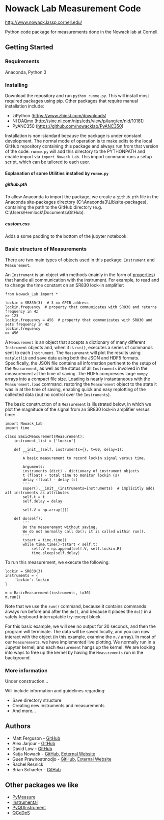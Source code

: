 # Nowack Lab Measurement Code

http://www.nowack.lassp.cornell.edu/

Python code package for measurements done in the Nowack lab at Cornell.

## Getting Started

### Requirements

Anaconda, Python 3

### Installing

Download the repository and run `python runme.py`.
This will install most required packages using pip.
Other packages that require manual installation include:
- ziPython (https://www.zhinst.com/downloads)
- NI DAQmx (http://sine.ni.com/nips/cds/view/p/lang/en/nid/10181)
- PyANC350 (https://github.com/nowacklab/PyANC350)

Installation is non-standard because the package is under constant development.
The normal mode of operation is to make edits to the local GitHub repository containing this package and always run from that version of the code.
`runme.py` will add this directory to the PYTHONPATH and enable import via `import Nowack_Lab`.
This import command runs a setup script, which can be tailored to each user.

#### Explanation of some Utilities installed by `runme.py`

##### github.pth
To allow Anaconda to import the package, we create a `github.pth` file in the Anaconda site-packages directory (C:\Anaconda3\Lib\site-packages\), containing the path to the GitHub directory (e.g. C:\Users\Hemlock\Documents\GitHub).

##### custom.css
Adds a some padding to the bottom of the jupyter notebook.

### Basic structure of Measurements

There are two main types of objects used in this package: `Instrument` and `Measurement`.

An `Instrument` is an object with methods (mainly in the form of [properties](http://stackabuse.com/python-properties/ "Looks like a decent resource, but I didn't read it thoroughly")) that handle all communication with the instrument.
For example, to read and to change the time constant on an SR830 lock-in amplifier:
```
from Nowack_Lab import *

lockin = SR830(3)  # 3 == GPIB address
lockin.frequency  # property that communicates with SR830 and returns frequency in Hz
>> 123
lockin.frequency = 456  # property that communicates with SR830 and sets frequency in Hz
lockin.frequency
>> 456
```

A `Measurement` is an object that accepts a dictionary of many different `Instrument` objects and, when it is `run()`, executes a series of commands sent to each `Instrument`. The `Measurement` will plot the results using `matplotlib` and save data using both the JSON and HDF5 formats. Specifically, the JSON file contains all information pertinent to the setup of the `Measurement`, as well as the status of all `Instruments` involved in the measurement at the time of saving. The HDF5 compresses large `numpy` arrays into a compact file size. Loading is nearly instantaneous with the `Measurement.load` command, restoring the `Measurement` object to the state it was in at the time of saving, enabling quick and easy replotting of the collected data (but no control over the `Instruments`).

The basic construction of a `Measurement` is illustrated below, in which we plot the magnitude of the signal from an SR830 lock-in amplifier versus time:
```
import Nowack_Lab
import time

class BasicMeasurement(Measurement):
    instrument_list = ['lockin']

    def __init__(self, instruments={}, t=60, delay=1):
        '''
        A basic measurement to record lockin signal versus time.

        Arguments:
        instruments (dict) - dictionary of instrument objects
        t (float) - total time to monitor lockin (s)
        delay (float) - delay (s)
        '''
        super().__init__(instruments=instruments)  # implicitly adds all instruments as attributes
        self.t = t
        self.delay = delay

        self.V = np.array([])

    def do(self):
        '''
        Do the measurement without saving.
        We do not normally call do(); it is called within run().
        '''
        tstart = time.time()
        while time.time()-tstart < self.t:
            self.V = np.append(self.V, self.lockin.R)
            time.sleep(self.delay)

```
To run this measurement, we execute the following:
```
lockin = SR830(3)
instruments = {
    'lockin': lockin
}

m = BasicMeasurement(instruments, t=30)
m.run()
```
Note that we use the `run()` command, because it contains commands always run before and after the `do()`, and because it places the `do()` in a safely-keyboard-interruptable try-except block.

For this basic example, we will see no output for 30 seconds, and then the program will terminate.
The data will be saved locally, and you can now interact with the object (in this example, examine the `m.V` array).
In most of our `Measurement`s, we have implemented live plotting.
We normally run in a Jupyter kernel, and each `Measurement` hangs up the kernel.
We are looking into ways to free up the kernel by having the `Measurements` run in the background.

### More information

Under construction...

Will include information and guidelines regarding:
* Save directory structure
* Creating new instruments and measurements
* And more...

## Authors

* Matt Ferguson - [GitHub](https://github.com/gmf57)
* Alex Jarjour - [GitHub](https://github.com/abj46)
* David Low - [GitHub](https://github.com/davidlow)
* Katja Nowack - [GitHub](https://github.com/knowack), [External Website](https://katjanowack.wordpress.com/)
* Guen Prawiroatmodjo - [GitHub](https://github.com/guenp), [External Website](https://www.rigetti.com/)
* Rachel Resnick
* Brian Schaefer - [GitHub](https://github.com/physinet)

## Other packages we like

* [PyMeasure](https://github.com/ralph-group/pymeasure)
* [Instrumental](https://github.com/mabuchilab/Instrumental)
* [PyQDInstrument](https://github.com/guenp/PyQDInstrument)
* [QCoDeS](http://qcodes.github.io/Qcodes/)
